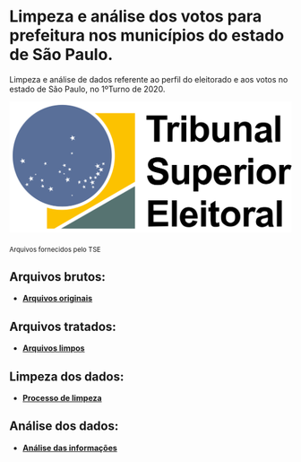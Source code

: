 # Limpeza e análise dos votos para prefeitura nos municípios do estado de São Paulo. 
Limpeza e análise de dados referente ao perfil do eleitorado e aos votos no estado de São Paulo, no 1ºTurno de 2020.

<p align="center">
  <img src="tse-logo.png" >
</p>
<sub>Arquivos fornecidos pelo TSE</sub>

## Arquivos brutos:

* [**Arquivos originais**](https://github.com/Toucci/Limpeza_Analise_Votos_SP_TSE/tree/main/arquivos_brutos)

## Arquivos tratados:

* [**Arquivos limpos**](https://github.com/Toucci/Limpeza_Analise_Votos_SP_TSE/tree/main/arquivos_tratados)


## Limpeza dos dados:

* [**Processo de limpeza**](https://github.com/Toucci/Limpeza_Analise_Votos_SP_TSE/tree/main/limpeza_dos_dados)

## Análise dos dados:

* [**Análise das informações**](https://github.com/Toucci/Limpeza_Analise_Votos_SP_TSE/blob/main/analise_dos_dados/an-lise-dos-votos-e-perfis-dos-eleitores-sp.ipynb)

